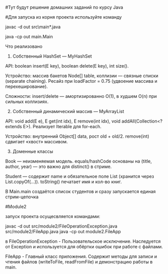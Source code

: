 #Тут будут решение домашних заданий по курсу Java

#Для запуска из корня проекта используйте команду

javac -d out src\main\*.java

java -cp out main.Main

Что реализовано
1) Собственный HashSet — MyHashSet

API:
boolean insert(E key), boolean delete(E key), int size().

Устройство: массив бакетов Node<E>[] table, коллизии — связные списки (separate chaining).
Ресайз при loadFactor = 0.75 (удвоение массива и перехеширование).

Сложности: insert/delete — амортизированно O(1), в худшем O(n) при сильных коллизиях.

2) Собственный динамический массив — MyArrayList

API:
void add(E e), E get(int idx), E remove(int idx), void addAll(Collection<? extends E>).
Реализует Iterable<E> для for-each.

Устройство: внутренний Object[] data, рост old + old/2.
remove(int) сдвигает «хвост» массивом.

3) Доменные классы

Book — неизменяемая модель. equals/hashCode основаны на (title, author, year) — это важно для distinct() в стриме.

Student — содержит name и обязательное поле List<Book> (хранится через List.copyOf(...)).
toString() печатает имя и кол-во книг.

В Main.main создаётся список студентов и сразу запускается единая стрим-цепочка


#Module2 

запуск проекта осущесвляется командами:

javac -d out src/module2/FileOperationException.java src/module2/FileApp.java
java -cp out module2.FileApp

в FileOperationException - Пользовательское исключение. Наследуется от Exception и используется для обёртки ошибок при работе с файлами.

FileApp - Главный класс приложения. Содержит методы для записи и чтения файлов (writeToFile, readFromFile) и демонстрацию работы в main. 